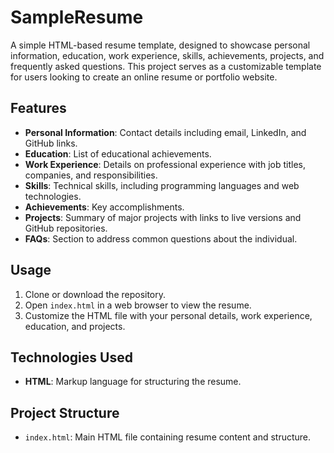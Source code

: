 # SampleResume
A simple HTML-based resume template, designed to showcase personal information, education, work experience, skills, achievements, projects, and frequently asked questions. This project serves as a customizable template for users looking to create an online resume or portfolio website.

## Features
- **Personal Information**: Contact details including email, LinkedIn, and GitHub links.
- **Education**: List of educational achievements.
- **Work Experience**: Details on professional experience with job titles, companies, and responsibilities.
- **Skills**: Technical skills, including programming languages and web technologies.
- **Achievements**: Key accomplishments.
- **Projects**: Summary of major projects with links to live versions and GitHub repositories.
- **FAQs**: Section to address common questions about the individual.
  
## Usage
1. Clone or download the repository.
2. Open `index.html` in a web browser to view the resume.
3. Customize the HTML file with your personal details, work experience, education, and projects.

## Technologies Used
- **HTML**: Markup language for structuring the resume.
  
## Project Structure
- `index.html`: Main HTML file containing resume content and structure.
